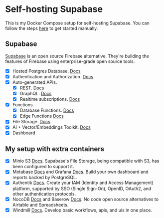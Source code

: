 # Self-hosting Supabase

This is my Docker Compose setup for self-hosting Supabase. You can follow the steps [here](https://supabase.com/docs/guides/hosting/docker) to get started manually.

## Supabase

[Supabase](https://supabase.com) is an open source Firebase alternative. They're building the features of Firebase using enterprise-grade open source tools.

- [x] Hosted Postgres Database. [Docs](https://supabase.com/docs/guides/database)
- [x] Authentication and Authorization. [Docs](https://supabase.com/docs/guides/auth)
- [x] Auto-generated APIs.
  - [x] REST. [Docs](https://supabase.com/docs/guides/api)
  - [x] GraphQL. [Docs](https://supabase.com/docs/guides/graphql)
  - [x] Realtime subscriptions. [Docs](https://supabase.com/docs/guides/realtime)
- [x] Functions.
  - [x] Database Functions. [Docs](https://supabase.com/docs/guides/database/functions)
  - [x] Edge Functions [Docs](https://supabase.com/docs/guides/functions)
- [x] File Storage. [Docs](https://supabase.com/docs/guides/storage)
- [x] AI + Vector/Embeddings Toolkit. [Docs](https://supabase.com/docs/guides/ai)
- [x] Dashboard

## My setup with extra containers
- [x] Minio S3 [Docs](https://min.io/). Supabase's File Storage, being compatible with S3, has been configured to support it.
- [x] Metabase [Docs](https://www.metabase.com/) and Grafana [Docs](https://grafana.com/). Build your own dashboard and reports backed by PostgreSQL.
- [x] Authentik  [Docs](https://goauthentik.io/). Create your IAM (Identity and Access Management) platform, supported by SSO (Single Sign-On), OpenID, OAuth2, and other authentication protocols.
- [x] NocoDB [Docs](https://nocodb.com/) and Baserow [Docs](https://baserow.io/). No code open source alternatives to Airtable and Spreadsheets.
- [x] Windmill [Docs](https://www.windmill.dev/). Develop basic workflows, apis, and uis in one place. 